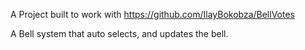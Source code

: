 A Project built to work with
https://github.com/IlayBokobza/BellVotes

A Bell system that auto selects, and updates the bell.